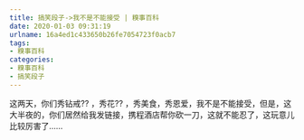 ```yaml
---
title: 搞笑段子->我不是不能接受 | 糗事百科
date: 2020-01-03 09:31:19
urlname: 16a4ed1c433650b26fe7054723f0acb7
tags: 
- 糗事百科
categories:
- 糗事百科
- 搞笑段子
---
```

这两天，你们秀钻戒?? ，秀花?? ，秀美食，秀恩爱，我不是不能接受，但是，这大半夜的，你们居然给我发链接，携程酒店帮你砍一刀，这就不能忍了，这玩意儿比较厉害了……


